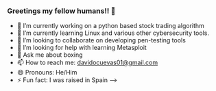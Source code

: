 ### Greetings my fellow humans!! 👋

- 🔭 I’m currently working on a python based stock trading algorithm
- 🌱 I’m currently learning Linux and various other cybersecurity tools.
- 👯 I’m looking to collaborate on developing pen-testing tools 
- 🤔 I’m looking for help with learning Metasploit
- 💬 Ask me about boxing
- 📫 How to reach me: davidocuevas01@gmail.com
- 😄 Pronouns: He/Him
- ⚡ Fun fact: I was raised in Spain
-->
